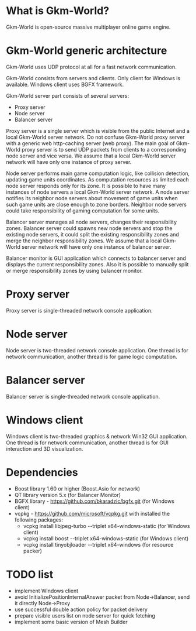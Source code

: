 # What is Gkm-World?

Gkm-World is open-source massive multiplayer online game engine.

# Gkm-World generic architecture

Gkm-World uses UDP protocol at all for a fast network communication.

Gkm-World consists from servers and clients. Only client for Windows is available.
Windows client uses BGFX framework.

Gkm-World server part consists of several servers:

* Proxy server
* Node server
* Balancer server

Proxy server is a single server which is visible from the public Internet and a local Gkm-World server network.
Do not confuse Gkm-World proxy server with a generic web http-caching server (web proxy).
The main goal of Gkm-World proxy server is to send UDP packets from clients to a corresponding node server
and vice versa. We assume that a local Gkm-World server network will have only one instance of proxy server.

Node server performs main game computation logic, like collision detection, updating game units coordinates.
As computation resources as limited each node server responds only for its zone.
It is possible to have many instances of node servers a local Gkm-World server network.
A node server notifies its neighbor node servers about movement of game units when such game units
are close enough to zone borders. Neighbor node servers could take responsibility of gaming computation
for some units.

Balancer server manages all node servers, changes their responsibility zones.
Balancer server could spawns new node servers and stop the existing node servers,
it could split the existing responsibility zones and merge the neighbor responsibility zones.
We assume that a local Gkm-World server network will have only one instance of balancer server.

Balancer monitor is GUI application which connects to balancer server and displays the current responsibility zones.
Also it is possible to manually split or merge responsibility zones by using balancer monitor.

# Proxy server

Proxy server is single-threaded network console application.

# Node server

Node server is two-threaded network console application.
One thread is for network communication, another thread is for game logic computation.

# Balancer server

Balancer server is single-threaded network console application.

# Windows client

Windows client is two-threaded graphics & network Win32 GUI application.
One thread is for network communication,
another thread is for GUI interaction and 3D visualization.

# Dependencies
* Boost library 1.60 or higher (Boost.Asio for network)
* QT library version 5.x (for Balancer Monitor)
* BGFX library - https://github.com/bkaradzic/bgfx.git (for Windows client)
* vcpkg - https://github.com/microsoft/vcpkg.git with installed the following packages:
  * vcpkg install libjpeg-turbo --triplet x64-windows-static (for Windows client)
  * vcpkg install boost --triplet x64-windows-static (for Windows client)
  * vcpkg install tinyobjloader --triplet x64-windows (for resource packer)

# TODO list
* implement Windows client
* avoid InitializePositionInternalAnswer packet from Node->Balancer, send it directly Node->Proxy
* use successful double action policy for packet delivery
* prepare visible users list on node server for quick fetching
* implement some basic version of Mesh Builder
